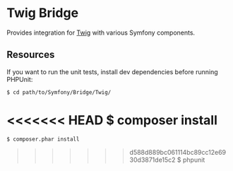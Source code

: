Twig Bridge
===========

Provides integration for [Twig](http://twig.sensiolabs.org/) with various
Symfony components.

Resources
---------

If you want to run the unit tests, install dev dependencies before
running PHPUnit:

    $ cd path/to/Symfony/Bridge/Twig/
<<<<<<< HEAD
    $ composer install
=======
    $ composer.phar install
>>>>>>> d588d889bc061114bc89cc12e6930d3871de15c2
    $ phpunit
